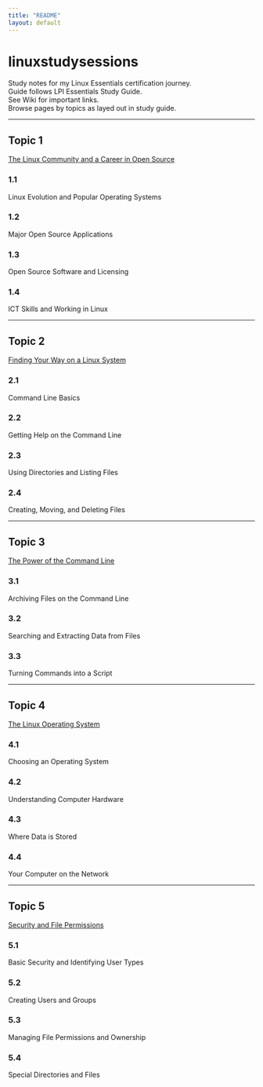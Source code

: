 ```yaml
---
title: "README"
layout: default
---
```


# linuxstudysessions
Study notes for my Linux Essentials certification journey.  
Guide follows LPI Essentials Study Guide.  
See Wiki for important links.  
Browse pages by topics as layed out in study guide.

---

## Topic 1
[The Linux Community and a Career in Open Source](https://bullintheserver.github.io/linuxstudysessions/topic1.html)
### 1.1
Linux Evolution and Popular Operating Systems
### 1.2
Major Open Source Applications
### 1.3
Open Source Software and Licensing
### 1.4
ICT Skills and Working in Linux

--- 

## Topic 2  
[Finding Your Way on a Linux System](https://bullintheserver.github.io/linuxstudysessions/topic2.html)
### 2.1
Command Line Basics
### 2.2
Getting Help on the Command Line
### 2.3
Using Directories and Listing Files
### 2.4
Creating, Moving, and Deleting Files

--- 

## Topic 3  
[The Power of the Command Line](https://bullintheserver.github.io/linuxstudysessions/topic3.html)  
### 3.1  
Archiving Files on the Command Line
### 3.2  
Searching and Extracting Data from Files
### 3.3  
Turning Commands into a Script

---

## Topic 4
[The Linux Operating System](https://bullintheserver.github.io/linuxstudysessions/topic4.html)
### 4.1
Choosing an Operating System
### 4.2 
Understanding Computer Hardware
### 4.3
Where Data is Stored
### 4.4
Your Computer on the Network

---

## Topic 5
[Security and File Permissions](https://bullintheserver.github.io/linuxstudysessions/topic5.html)
### 5.1
Basic Security and Identifying User Types
### 5.2
Creating Users and Groups
### 5.3 
Managing File Permissions and Ownership
### 5.4 
Special Directories and Files